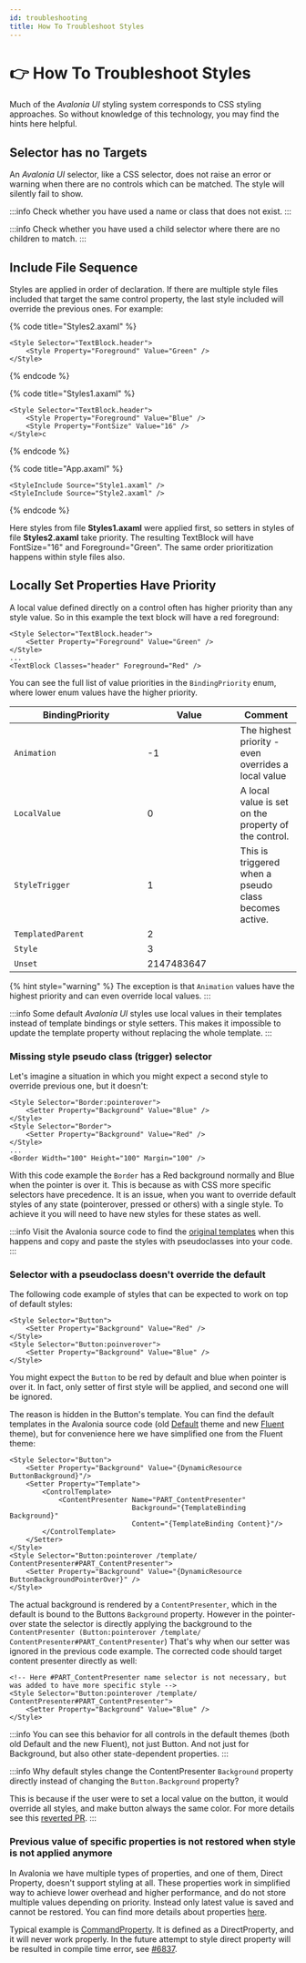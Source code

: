 ```yaml
---
id: troubleshooting
title: How To Troubleshoot Styles
---
```



# 👉 How To Troubleshoot Styles

Much of the _Avalonia UI_ styling system corresponds to CSS styling approaches. So without knowledge of this technology, you may find the hints here helpful.

## Selector has no Targets

An _Avalonia UI_ selector, like a CSS selector, does not raise an error or warning when there are no controls which can be matched. The style will silently fail to show.

:::info
Check whether you have used a name or class that does not exist.&#x20;
:::

:::info
Check whether you have used a child selector where there are no children to match.
:::

## Include File Sequence

Styles are applied in order of declaration. If there are multiple style files included that target the same control property, the last style included will override the previous ones. For example:

{% code title="Styles2.axaml" %}
```markup
<Style Selector="TextBlock.header">
    <Style Property="Foreground" Value="Green" />
</Style>
```
{% endcode %}

{% code title="Styles1.axaml" %}
```markup
<Style Selector="TextBlock.header">
    <Style Property="Foreground" Value="Blue" />
    <Style Property="FontSize" Value="16" />
</Style>c
```
{% endcode %}

{% code title="App.axaml" %}
```markup
<StyleInclude Source="Style1.axaml" />
<StyleInclude Source="Style2.axaml" />
```
{% endcode %}

Here styles from file **Styles1.axaml** were applied first, so setters in styles of file **Styles2.axaml** take priority. The resulting TextBlock will have FontSize="16" and Foreground="Green". The same order prioritization happens within style files also.

## Locally Set Properties Have Priority

A local value defined directly on a control often has higher priority than any style value. So in this example the text block will have a red foreground:

```markup
<Style Selector="TextBlock.header">
    <Setter Property="Foreground" Value="Green" />
</Style>
...
<TextBlock Classes="header" Foreground="Red" />
```

You can see the full list of value priorities in the `BindingPriority` enum, where lower enum values have the higher priority.&#x20;

<table><thead><tr><th width="218">BindingPriority </th><th width="147.33333333333331">Value</th><th>Comment</th></tr></thead><tbody><tr><td><code>Animation</code></td><td>-1</td><td>The highest priority - even overrides a local value</td></tr><tr><td><code>LocalValue</code></td><td>0</td><td>A local value is set on the property of the control.</td></tr><tr><td><code>StyleTrigger</code></td><td>1</td><td>This is triggered when a pseudo class becomes active.</td></tr><tr><td><code>TemplatedParent</code></td><td>2</td><td></td></tr><tr><td><code>Style</code></td><td>3</td><td></td></tr><tr><td><code>Unset</code></td><td>2147483647</td><td></td></tr></tbody></table>

{% hint style="warning" %}
The exception is that `Animation` values have the highest priority and can even override local values.
:::

:::info
Some default _Avalonia UI_ styles use local values in their templates instead of template bindings or style setters. This makes it impossible to update the template property without replacing the whole template.
:::

### Missing style pseudo class (trigger) selector

Let's imagine a situation in which you might expect a second style to override previous one, but it doesn't:

```markup
<Style Selector="Border:pointerover">
    <Setter Property="Background" Value="Blue" />
</Style>
<Style Selector="Border">
    <Setter Property="Background" Value="Red" />
</Style>
...
<Border Width="100" Height="100" Margin="100" />
```

With this code example the `Border` has a Red background normally and Blue when the pointer is over it. This is because as with CSS more specific selectors have precedence. It is an issue, when you want to override default styles of any state (pointerover, pressed or others) with a single style. To achieve it you will need to have new styles for these states as well.

:::info
Visit the Avalonia source code to find the [original templates](https://github.com/AvaloniaUI/Avalonia/tree/master/src/Avalonia.Themes.Fluent/Controls) when this happens and copy and paste the styles with pseudoclasses into your code.
:::

### Selector with a pseudoclass doesn't override the default

The following code example of styles that can be expected to work on top of default styles:

```markup
<Style Selector="Button">
    <Setter Property="Background" Value="Red" />
</Style>
<Style Selector="Button:poinverover">
    <Setter Property="Background" Value="Blue" />
</Style>
```

You might expect the `Button` to be red by default and blue when pointer is over it. In fact, only setter of first style will be applied, and second one will be ignored.

The reason is hidden in the Button's template. You can find the default templates in the Avalonia source code (old [Default](https://github.com/AvaloniaUI/Avalonia/blob/master/src/Avalonia.Themes.Default/Button.xaml) theme and new [Fluent](https://github.com/AvaloniaUI/Avalonia/blob/master/src/Avalonia.Themes.Fluent/Controls/Button.xaml) theme), but for convenience here we have simplified one from the Fluent theme:

```markup
<Style Selector="Button">
    <Setter Property="Background" Value="{DynamicResource ButtonBackground}"/>
    <Setter Property="Template">
        <ControlTemplate>
            <ContentPresenter Name="PART_ContentPresenter"
                              Background="{TemplateBinding Background}"
                              Content="{TemplateBinding Content}"/>
        </ControlTemplate>
    </Setter>
</Style>
<Style Selector="Button:pointerover /template/ ContentPresenter#PART_ContentPresenter">
    <Setter Property="Background" Value="{DynamicResource ButtonBackgroundPointerOver}" />
</Style>
```

The actual background is rendered by a `ContentPresenter`, which in the default is bound to the Buttons `Background` property. However in the pointer-over state the selector is directly applying the background to the `ContentPresenter (Button:pointerover /template/ ContentPresenter#PART_ContentPresenter`) That's why when our setter was ignored in the previous code example. The corrected code should target content presenter directly as well:

```markup
<!-- Here #PART_ContentPresenter name selector is not necessary, but was added to have more specific style -->
<Style Selector="Button:pointerover /template/ ContentPresenter#PART_ContentPresenter">
    <Setter Property="Background" Value="Blue" />
</Style>
```

:::info
You can see this behavior for all controls in the default themes (both old Default and the new Fluent), not just Button. And not just for Background, but also other state-dependent properties.
:::

:::info
Why default styles change the ContentPresenter `Background` property directly instead of changing the `Button.Background` property?

This is because if the user were to set a local value on the button, it would override all styles, and make button always the same color. For more details see this [reverted PR](https://github.com/AvaloniaUI/Avalonia/pull/2662#issuecomment-515764732).
:::

### Previous value of specific properties is not restored when style is not applied anymore

In Avalonia we have multiple types of properties, and one of them, Direct Property, doesn't support styling at all. These properties work in simplified way to achieve lower overhead and higher performance, and do not store multiple values depending on priority. Instead only latest value is saved and cannot be restored. You can find more details about properties [here](../custom-controls/authoring-controls/defining-properties.md#direct-avaloniaproperties).

Typical example is [CommandProperty](http://reference.avaloniaui.net/api/Avalonia.Controls/Button/B9689B29). It is defined as a DirectProperty, and it will never work properly. In the future attempt to style direct property will be resulted in compile time error, see [#6837](https://github.com/AvaloniaUI/Avalonia/issues/6837).

